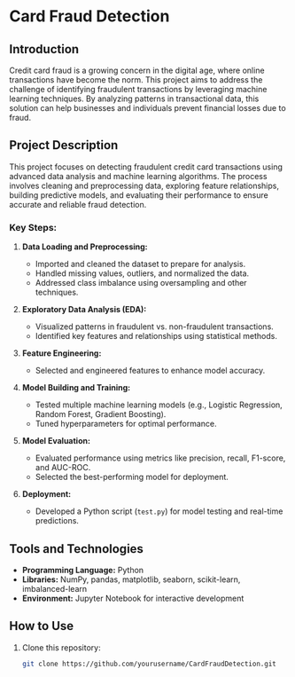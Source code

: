 # Card Fraud Detection

## Introduction

Credit card fraud is a growing concern in the digital age, where online transactions have become the norm. This project aims to address the challenge of identifying fraudulent transactions by leveraging machine learning techniques. By analyzing patterns in transactional data, this solution can help businesses and individuals prevent financial losses due to fraud.

## Project Description

This project focuses on detecting fraudulent credit card transactions using advanced data analysis and machine learning algorithms. The process involves cleaning and preprocessing data, exploring feature relationships, building predictive models, and evaluating their performance to ensure accurate and reliable fraud detection.

### Key Steps:
1. **Data Loading and Preprocessing:**
   - Imported and cleaned the dataset to prepare for analysis.
   - Handled missing values, outliers, and normalized the data.
   - Addressed class imbalance using oversampling and other techniques.

2. **Exploratory Data Analysis (EDA):**
   - Visualized patterns in fraudulent vs. non-fraudulent transactions.
   - Identified key features and relationships using statistical methods.

3. **Feature Engineering:**
   - Selected and engineered features to enhance model accuracy.

4. **Model Building and Training:**
   - Tested multiple machine learning models (e.g., Logistic Regression, Random Forest, Gradient Boosting).
   - Tuned hyperparameters for optimal performance.

5. **Model Evaluation:**
   - Evaluated performance using metrics like precision, recall, F1-score, and AUC-ROC.
   - Selected the best-performing model for deployment.

6. **Deployment:**
   - Developed a Python script (`test.py`) for model testing and real-time predictions.

## Tools and Technologies

- **Programming Language:** Python
- **Libraries:** NumPy, pandas, matplotlib, seaborn, scikit-learn, imbalanced-learn
- **Environment:** Jupyter Notebook for interactive development

## How to Use

1. Clone this repository:
   ```bash
   git clone https://github.com/yourusername/CardFraudDetection.git
